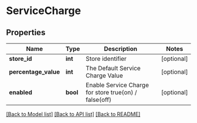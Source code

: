 # ServiceCharge

## Properties
Name | Type | Description | Notes
------------ | ------------- | ------------- | -------------
**store_id** | **int** | Store identifier | [optional] 
**percentage_value** | **int** | The Default Service Charge Value | [optional] 
**enabled** | **bool** | Enable Service Charge for store true(on) / false(off) | [optional] 

[[Back to Model list]](../README.md#documentation-for-models) [[Back to API list]](../README.md#documentation-for-api-endpoints) [[Back to README]](../README.md)


